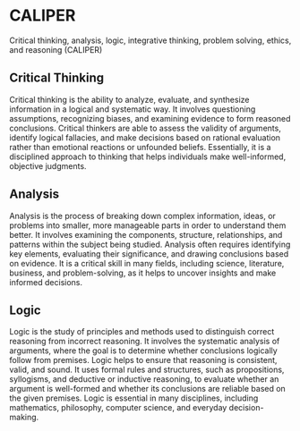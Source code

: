 # CALIPER
Critical thinking, analysis, logic, integrative thinking, problem solving, ethics, and reasoning (CALIPER)

## Critical Thinking

Critical thinking is the ability to analyze, evaluate, and synthesize information in a logical and systematic way. It involves questioning assumptions, recognizing biases, and examining evidence to form reasoned conclusions. Critical thinkers are able to assess the validity of arguments, identify logical fallacies, and make decisions based on rational evaluation rather than emotional reactions or unfounded beliefs. Essentially, it is a disciplined approach to thinking that helps individuals make well-informed, objective judgments.

## Analysis

Analysis is the process of breaking down complex information, ideas, or problems into smaller, more manageable parts in order to understand them better. It involves examining the components, structure, relationships, and patterns within the subject being studied. Analysis often requires identifying key elements, evaluating their significance, and drawing conclusions based on evidence. It is a critical skill in many fields, including science, literature, business, and problem-solving, as it helps to uncover insights and make informed decisions.

## Logic

Logic is the study of principles and methods used to distinguish correct reasoning from incorrect reasoning. It involves the systematic analysis of arguments, where the goal is to determine whether conclusions logically follow from premises. Logic helps to ensure that reasoning is consistent, valid, and sound. It uses formal rules and structures, such as propositions, syllogisms, and deductive or inductive reasoning, to evaluate whether an argument is well-formed and whether its conclusions are reliable based on the given premises. Logic is essential in many disciplines, including mathematics, philosophy, computer science, and everyday decision-making.
